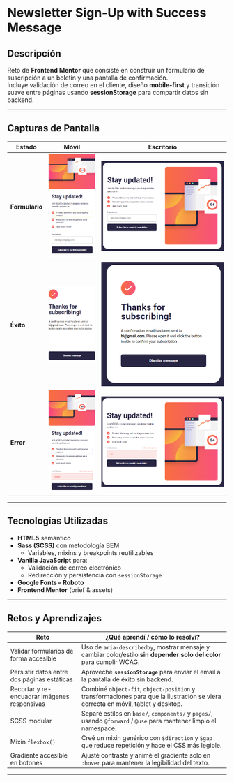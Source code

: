 # Newsletter Sign-Up with Success Message

## Descripción
Reto de **Frontend Mentor** que consiste en construir un formulario de suscripción a un boletín y una pantalla de confirmación.  
Incluye validación de correo en el cliente, diseño **mobile-first** y transición suave entre páginas usando **sessionStorage** para compartir datos sin backend.

---

## Capturas de Pantalla

| Estado | Móvil | Escritorio |
|--------|-------|------------|
| **Formulario** | ![mobile](./screenshots/mobil.png) | ![desktop](./screenshots/desktop.png) |
| **Éxito** | ![mobile success](./screenshots/mobil_success.png) | ![desktop success](./screenshots/desktop_success.png) |
| **Error** | ![mobile error](./screenshots/mobil_error.png) | ![desktop error](./screenshots/desktop_error.png) |

---

## Tecnologías Utilizadas
- **HTML5** semántico
- **Sass (SCSS)** con metodología BEM  
  - Variables, mixins y breakpoints reutilizables
- **Vanilla JavaScript** para:
  - Validación de correo electrónico  
  - Redirección y persistencia con `sessionStorage`
- **Google Fonts – Roboto**
- **Frontend Mentor** (brief & assets)

---

## Retos y Aprendizajes

| Reto | ¿Qué aprendí / cómo lo resolví? |
|------|----------------------------------|
| Validar formularios de forma accesible | Uso de `aria-describedby`, mostrar mensaje y cambiar color/estilo **sin depender solo del color** para cumplir WCAG. |
| Persistir datos entre dos páginas estáticas | Aproveché **`sessionStorage`** para enviar el email a la pantalla de éxito sin backend. |
| Recortar y re-encuadrar imágenes responsivas | Combiné `object-fit`, `object-position` y transformaciones para que la ilustración se viera correcta en móvil, tablet y desktop. |
| SCSS modular | Separé estilos en `base/`, `components/` y `pages/`, usando `@forward` / `@use` para mantener limpio el namespace. |
| Mixin `flexbox()` | Creé un mixin genérico con `$direction` y `$gap` que reduce repetición y hace el CSS más legible. |
| Gradiente accesible en botones | Ajusté contraste y animé el gradiente solo en `:hover` para mantener la legibilidad del texto. |

---
